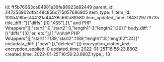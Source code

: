 id: ff5b76063ce84881a39fe88923d82449
parent_id: 247253902dfb448c856c715057686905
item_type: 1
item_id: 100b416becf44121a44428c66fa88580
item_updated_time: 1643129779735
title_diff: "[{\"diffs\":[[0,\"XSS\"],[1,\" and PHP Wrappers\"]],\"start1\":0,\"start2\":0,\"length1\":3,\"length2\":20}]"
body_diff: "[{\"diffs\":[[0,\"er, etc.\"],[1,\"\\\n\\\n# PHP Wrappers\"]],\"start1\":1189,\"start2\":1189,\"length1\":8,\"length2\":24}]"
metadata_diff: {"new":{},"deleted":[]}
encryption_cipher_text: 
encryption_applied: 0
updated_time: 2022-01-25T16:56:23.880Z
created_time: 2022-01-25T16:56:23.880Z
type_: 13